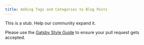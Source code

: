 ```yaml
---
title: Adding Tags and Categories to Blog Posts
---
```


This is a stub. Help our community expand it.

Please use the [Gatsby Style Guide](https://www.gatsbyjs.org/docs/gatsby-style-guide/#where-to-get-help) to ensure your pull request gets accepted.
